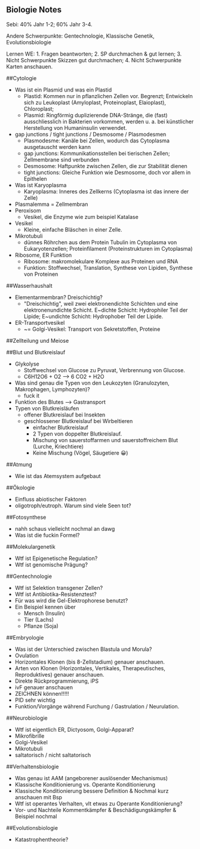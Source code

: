 Biologie Notes
--------------

Sebi: 40% Jahr 1-2; 60% Jahr 3-4.

Andere Schwerpunkte: Gentechnologie, Klassische Genetik, Evolutionsbiologie

Lernen WE: 1. Fragen beantworten; 2. SP durchmachen & gut lernen; 3. Nicht Schwerpunkte Skizzen gut durchmachen; 4. Nicht Schwerpunkte Karten anschauen.

##Cytologie

- Was ist ein Plasmid und was ein Plastid
    - Plastid: Kommen nur in pflanzlichen Zellen vor. Begrenzt; Entwickeln sich zu Leukoplast (Amyloplast, Proteinoplast, Elaioplast), Chloroplast;
    - Plasmid: Ringförmig duplizierende DNA-Stränge, die (fast) ausschliesslich in Bakterien vorkommen, werden u. a. bei künstlicher Herstellung von Humaninsulin verwendet.
- gap junctions / tight junctions / Desmosome / Plasmodesmen
    - Plasmodesme: Kanäle bei Zellen, wodurch das Cytoplasma ausgetauscht werden kann
    - gap junctions: Kommunikationsstellen bei tierischen Zellen; Zellmembrane sind verbunden
    - Desmosome: Haftpunkte zwischen Zellen, die zur Stabilität dienen
    - tight junctions: Gleiche Funktion wie Desmosome, doch vor allem in Epithelen 
- Was ist Karyoplasma
    - Karyoplasma: Inneres des Zellkerns (Cytoplasma ist das innere der Zelle)
- Plasmalemma = Zellmembran
- Peroxisom
    - Vesikel, die Enzyme wie zum beispiel Katalase
- Vesikel
    - Kleine, einfache Bläschen in einer Zelle.
- Mikrotubuli
    - dünnes Röhrchen aus dem Protein Tubulin im Cytoplasma von Eukaryotenzellen; Proteinfilament (Proteinstrukturen im Cytoplasma)
- Ribosome, ER Funktion
    - Ribosome: makromolekulare Komplexe aus Proteinen und RNA
    - Funktion: Stoffwechsel, Translation, Synthese von Lipiden, Synthese von Proteinen

##Wasserhaushalt

- Elementarmembran? Dreischichtig?
    - "Dreischichtig", weil zwei elektronendichte Schichten und eine elektronenundichte Schicht. E~dichte Schicht: Hydrophiler Teil der Lipide; E~undichte Schicht: Hydrophober Teil der Lipide.
- ER-Transportvesikel
    - ~= Golgi-Vesikel: Transport von Sekretstoffen, Proteine

##Zellteilung und Meiose

##Blut und Blutkreislauf

- Glykolyse
    - Stoffwechsel von Glucose zu Pyruvat, Verbrennung von Glucose.
    - C6H12O6 + O2 --> 6 CO2 + H2O
- Was sind genau die Typen von den Leukozyten (Granulozyten, Makrophagen, Lymphozyten)?
    - fuck it
- Funktion des Blutes --> Gastransport
- Typen von Blutkreisläufen
    - offener Blutkreislauf bei Insekten
    - geschlossener Blutkreislauf bei Wirbeltieren
        - einfacher Blutkreislauf
        - 2 Typen von doppelter Blutkreislauf.
	    - Mischung von sauerstoffarmen und sauerstoffreichem Blut (Lurche, Kriechtiere)
	    - Keine Mischung (Vögel, Säugetiere 😀)

##Atmung

- Wie ist das Atemsystem aufgebaut

##Ökologie

- Einfluss abiotischer Faktoren
- oligotroph/eutroph. Warum sind viele Seen tot?

##Fotosynthese

- nahh schaus vielleicht nochmal an dawg
- Was ist die fuckin Formel?

##Molekulargenetik

- Wtf ist Epigenetische Regulation?
- Wtf ist genomische Prägung?

##Gentechnologie

- Wtf ist Selektion transgener Zellen?
- Wtf ist Antibiotika-Resistenztest?
- Für was wird die Gel-Elektrophorese benutzt?
- Ein Beispiel kennen über
    - Mensch (Insulin)
    - Tier (Lachs)
    - Pflanze (Soja)

##Embryologie

- Was ist der Unterschied zwischen Blastula und Morula?
- Ovulation
- Horizontales Klonen (bis 8-Zellstadium) genauer anschauen.
- Arten von Klonen (Horizontales, Vertikales, Therapeutisches, Reproduktives) genauer anschauen.
- Direkte Rückprogrammierung, iPS
- ivF genauer anschauen
- ZEICHNEN können!!!!!
- PID sehr wichtig
- Funktion/Vorgänge während Furchung / Gastrulation / Neurulation.

##Neurobiologie

- Wtf ist eigentlich ER, Dictyosom, Golgi-Apparat?
- Mikrofibrille
- Golgi-Vesikel
- Mikrotubuli
- saltatorisch / nicht saltatorisch

##Verhaltensbiologie

- Was genau ist AAM (angeborener auslösender Mechanismus)
- Klassische Konditionierung vs. Operante Konditionierung
- Klassische Konditionierung bessere Definition & Nochmal kurz anschauen mit Bsp
- Wtf ist operantes Verhalten, vlt etwas zu Operante Konditionierung?
- Vor- und Nachteile Kommentkämpfer & Beschädigungskämpfer & Beispiel nochmal

##Evolutionsbiologie

- Katastrophentheorie?
